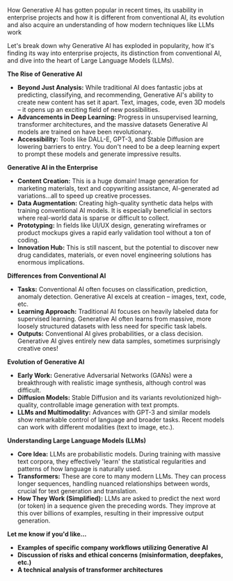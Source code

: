How Generative AI has gotten popular in recent times, its usability in enterprise projects and how it is different from conventional AI, its evolution and also acquire an understanding of how modern techniques like LLMs work

Let's break down why Generative AI has exploded in popularity, how it's finding its way into enterprise projects, its distinction from conventional AI, and dive into the heart of Large Language Models (LLMs).

**The Rise of Generative AI**

* **Beyond Just Analysis:** While traditional AI does fantastic jobs at predicting, classifying, and recommending, Generative AI's ability to create new content has set it apart. Text, images, code, even 3D models – it opens up an exciting field of new possibilities.
* **Advancements in Deep Learning:** Progress in unsupervised learning, transformer architectures, and the massive datasets Generative AI models are trained on have been revolutionary.
* **Accessibility:** Tools like DALL-E, GPT-3, and Stable Diffusion are lowering barriers to entry. You don't need to be a deep learning expert to prompt these models and generate impressive results.

**Generative AI in the Enterprise**

* **Content Creation:**  This is a huge domain!  Image generation for marketing materials, text and copywriting assistance, AI-generated ad variations...all to speed up creative processes. 
* **Data Augmentation:** Creating high-quality synthetic data helps with training conventional AI models. It is especially beneficial in sectors where real-world data is sparse or difficult to collect.
* **Prototyping:**  In fields like UI/UX design,  generating wireframes or product mockups gives a  rapid early validation tool without a ton of coding.
* **Innovation Hub:** This is still nascent, but the potential to discover new drug candidates, materials, or even novel engineering solutions has enormous implications.

**Differences from Conventional AI**

* **Tasks:**  Conventional AI often focuses on classification, prediction, anomaly detection. Generative AI  excels at creation – images, text, code, etc.
* **Learning Approach:**  Traditional AI focuses on heavily labeled data for supervised learning.  Generative AI often learns from massive, more loosely structured datasets with less need for specific task labels.
* **Outputs:**  Conventional AI gives probabilities, or a class decision. Generative AI gives entirely new data samples, sometimes surprisingly creative ones!

**Evolution of Generative AI**

* **Early Work:** Generative Adversarial Networks (GANs) were a breakthrough with realistic image synthesis, although  control was difficult.
* **Diffusion Models:** Stable Diffusion and its variants revolutionized high-quality, controllable image generation with text prompts.
* **LLMs and Multimodality:**   Advances with GPT-3 and similar models show remarkable control of language and broader tasks. Recent models can work with different modalities (text to image, etc.).

**Understanding Large Language Models (LLMs)**

* **Core Idea:**  LLMs are probabilistic models. During training with massive text corpora, they effectively 'learn' the statistical regularities and patterns of how language is naturally used.
* **Transformers:**  These are core to many modern LLMs. They can process longer sequences, handling nuanced relationships between words, crucial for text generation and translation.
* **How They Work (Simplified):** LLMs are  asked to predict the next word (or token) in a sequence given the preceding words. They improve at this over billions of examples,  resulting in their  impressive output generation.

**Let me know if you'd like...**

* **Examples of specific company workflows utilizing Generative AI**
* **Discussion of risks and ethical concerns (misinformation, deepfakes, etc.)**
* **A technical analysis of transformer architectures** 
